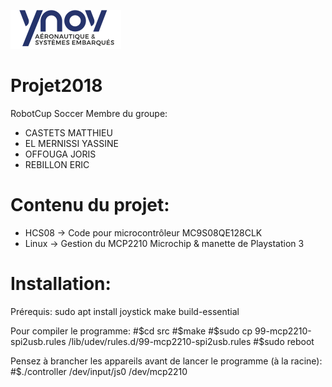 ![Alt text](aero.png "Ynov Estei")
# Projet2018
RobotCup Soccer
Membre du groupe:
- CASTETS MATTHIEU
- EL MERNISSI YASSINE
- OFFOUGA JORIS
- REBILLON ERIC

# Contenu du projet:
- HCS08 -> Code pour microcontrôleur MC9S08QE128CLK
- Linux -> Gestion du MCP2210 Microchip & manette de Playstation 3

# Installation:
Prérequis:
sudo apt install joystick make build-essential

Pour compiler le programme: 
#$cd src
#$make
#$sudo cp 99-mcp2210-spi2usb.rules /lib/udev/rules.d/99-mcp2210-spi2usb.rules
#$sudo reboot

Pensez à brancher les appareils avant de lancer le programme (à la racine):
#$./controller /dev/input/js0 /dev/mcp2210

